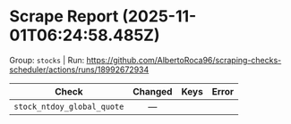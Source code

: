 # Scrape Report (2025-11-01T06:24:58.485Z)

Group: `stocks`  |  Run: https://github.com/AlbertoRoca96/scraping-checks-scheduler/actions/runs/18992672934

| Check | Changed | Keys | Error |
|---|:---:|:--|:--|
| `stock_ntdoy_global_quote` | — |  |  |

